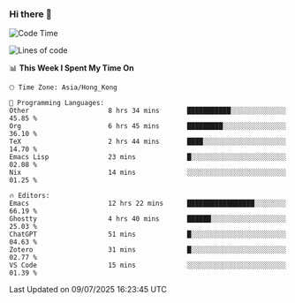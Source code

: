 ### Hi there 👋

<!--
**nicehiro/nicehiro** is a ✨ _special_ ✨ repository because its `README.md` (this file) appears on your GitHub profile.

Here are some ideas to get you started:

- 🔭 I’m currently working on ...
- 🌱 I’m currently learning ...
- 👯 I’m looking to collaborate on ...
- 🤔 I’m looking for help with ...
- 💬 Ask me about ...
- 📫 How to reach me: ...
- 😄 Pronouns: ...
- ⚡ Fun fact: ...
-->

<!--START_SECTION:waka-->
![Code Time](http://img.shields.io/badge/Code%20Time-786%20hrs%2032%20mins-blue)

![Lines of code](https://img.shields.io/badge/From%20Hello%20World%20I%27ve%20Written-1.7%20million%20lines%20of%20code-blue)

📊 **This Week I Spent My Time On** 

```text
🕑︎ Time Zone: Asia/Hong_Kong

💬 Programming Languages: 
Other                    8 hrs 34 mins       ███████████░░░░░░░░░░░░░░   45.85 % 
Org                      6 hrs 45 mins       █████████░░░░░░░░░░░░░░░░   36.10 % 
TeX                      2 hrs 44 mins       ████░░░░░░░░░░░░░░░░░░░░░   14.70 % 
Emacs Lisp               23 mins             █░░░░░░░░░░░░░░░░░░░░░░░░   02.08 % 
Nix                      14 mins             ░░░░░░░░░░░░░░░░░░░░░░░░░   01.25 % 

🔥 Editors: 
Emacs                    12 hrs 22 mins      █████████████████░░░░░░░░   66.19 % 
Ghostty                  4 hrs 40 mins       ██████░░░░░░░░░░░░░░░░░░░   25.03 % 
ChatGPT                  51 mins             █░░░░░░░░░░░░░░░░░░░░░░░░   04.63 % 
Zotero                   31 mins             █░░░░░░░░░░░░░░░░░░░░░░░░   02.77 % 
VS Code                  15 mins             ░░░░░░░░░░░░░░░░░░░░░░░░░   01.39 % 
```


 Last Updated on 09/07/2025 16:23:45 UTC
<!--END_SECTION:waka-->
